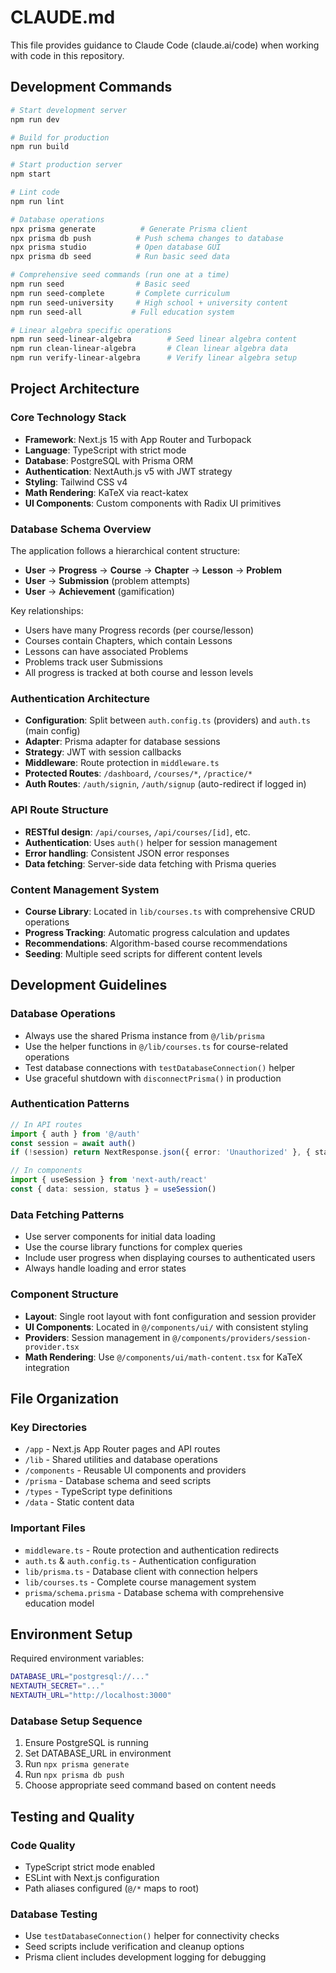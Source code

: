 # CLAUDE.md

This file provides guidance to Claude Code (claude.ai/code) when working with code in this repository.

## Development Commands

```bash
# Start development server
npm run dev

# Build for production
npm run build

# Start production server
npm start

# Lint code
npm run lint

# Database operations
npx prisma generate          # Generate Prisma client
npx prisma db push          # Push schema changes to database
npx prisma studio           # Open database GUI
npx prisma db seed          # Run basic seed data

# Comprehensive seed commands (run one at a time)
npm run seed                # Basic seed
npm run seed-complete       # Complete curriculum
npm run seed-university     # High school + university content
npm run seed-all           # Full education system

# Linear algebra specific operations
npm run seed-linear-algebra        # Seed linear algebra content
npm run clean-linear-algebra       # Clean linear algebra data
npm run verify-linear-algebra      # Verify linear algebra setup
```

## Project Architecture

### Core Technology Stack
- **Framework**: Next.js 15 with App Router and Turbopack
- **Language**: TypeScript with strict mode
- **Database**: PostgreSQL with Prisma ORM
- **Authentication**: NextAuth.js v5 with JWT strategy
- **Styling**: Tailwind CSS v4
- **Math Rendering**: KaTeX via react-katex
- **UI Components**: Custom components with Radix UI primitives

### Database Schema Overview
The application follows a hierarchical content structure:
- **User** → **Progress** → **Course** → **Chapter** → **Lesson** → **Problem**
- **User** → **Submission** (problem attempts)
- **User** → **Achievement** (gamification)

Key relationships:
- Users have many Progress records (per course/lesson)
- Courses contain Chapters, which contain Lessons
- Lessons can have associated Problems
- Problems track user Submissions
- All progress is tracked at both course and lesson levels

### Authentication Architecture
- **Configuration**: Split between `auth.config.ts` (providers) and `auth.ts` (main config)
- **Adapter**: Prisma adapter for database sessions
- **Strategy**: JWT with session callbacks
- **Middleware**: Route protection in `middleware.ts`
- **Protected Routes**: `/dashboard`, `/courses/*`, `/practice/*`
- **Auth Routes**: `/auth/signin`, `/auth/signup` (auto-redirect if logged in)

### API Route Structure
- **RESTful design**: `/api/courses`, `/api/courses/[id]`, etc.
- **Authentication**: Uses `auth()` helper for session management
- **Error handling**: Consistent JSON error responses
- **Data fetching**: Server-side data fetching with Prisma queries

### Content Management System
- **Course Library**: Located in `lib/courses.ts` with comprehensive CRUD operations
- **Progress Tracking**: Automatic progress calculation and updates
- **Recommendations**: Algorithm-based course recommendations
- **Seeding**: Multiple seed scripts for different content levels

## Development Guidelines

### Database Operations
- Always use the shared Prisma instance from `@/lib/prisma`
- Use the helper functions in `@/lib/courses.ts` for course-related operations
- Test database connections with `testDatabaseConnection()` helper
- Use graceful shutdown with `disconnectPrisma()` in production

### Authentication Patterns
```typescript
// In API routes
import { auth } from '@/auth'
const session = await auth()
if (!session) return NextResponse.json({ error: 'Unauthorized' }, { status: 401 })

// In components
import { useSession } from 'next-auth/react'
const { data: session, status } = useSession()
```

### Data Fetching Patterns
- Use server components for initial data loading
- Use the course library functions for complex queries
- Include user progress when displaying courses to authenticated users
- Always handle loading and error states

### Component Structure
- **Layout**: Single root layout with font configuration and session provider
- **UI Components**: Located in `@/components/ui/` with consistent styling
- **Providers**: Session management in `@/components/providers/session-provider.tsx`
- **Math Rendering**: Use `@/components/ui/math-content.tsx` for KaTeX integration

## File Organization

### Key Directories
- `/app` - Next.js App Router pages and API routes
- `/lib` - Shared utilities and database operations
- `/components` - Reusable UI components and providers
- `/prisma` - Database schema and seed scripts
- `/types` - TypeScript type definitions
- `/data` - Static content data

### Important Files
- `middleware.ts` - Route protection and authentication redirects
- `auth.ts` & `auth.config.ts` - Authentication configuration
- `lib/prisma.ts` - Database client with connection helpers
- `lib/courses.ts` - Complete course management system
- `prisma/schema.prisma` - Database schema with comprehensive education model

## Environment Setup

Required environment variables:
```bash
DATABASE_URL="postgresql://..."
NEXTAUTH_SECRET="..."
NEXTAUTH_URL="http://localhost:3000"
```

### Database Setup Sequence
1. Ensure PostgreSQL is running
2. Set DATABASE_URL in environment
3. Run `npx prisma generate`
4. Run `npx prisma db push`
5. Choose appropriate seed command based on content needs

## Testing and Quality

### Code Quality
- TypeScript strict mode enabled
- ESLint with Next.js configuration
- Path aliases configured (`@/*` maps to root)

### Database Testing
- Use `testDatabaseConnection()` helper for connectivity checks
- Seed scripts include verification and cleanup options
- Prisma client includes development logging for debugging